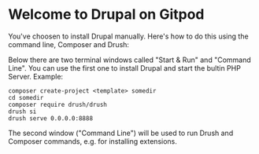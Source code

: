# Welcome to Drupal on Gitpod

You've choosen to install Drupal manually. Here's how to do this using the
command line, Composer and Drush:

Below there are two terminal windows called "Start & Run" and "Command Line".
You can use the first one to install Drupal and start the bultin PHP Server. Example:
```shell
composer create-project <template> somedir
cd somedir
composer require drush/drush
drush si
drush serve 0.0.0.0:8888
```
The second window ("Command Line") will be used to run Drush and
Composer commands, e.g. for installing extensions.
